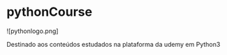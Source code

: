 # pythonCourse

  ![pythonlogo.png]
  
  Destinado aos conteúdos estudados na plataforma da udemy em Python3 
